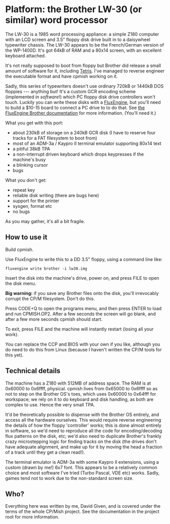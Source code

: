 Platform: the Brother LW-30 (or similar) word processor
=======================================================

The LW-30 is a 1985 word processing appliance: a simple Z180 computer with an
LCD screen and 3.5" floppy disk drive built in to a daisywheel typewriter
chassis. The LW-30 appears to be the French/German version of the WP-1400D.
It's got 64kB of RAM and a 80x14 screen, with an excellent keyboard attached.

It's not really supposed to boot from floppy but Brother did release a small
amount of software for it, including
[Tetris](https://youtube.com/watch?v=3lSHfCdPRgw). I've managed to reverse
engineer the executable format and have cpmish working on it.

Sadly, this series of typewriters doesn't use ordinary 720kB or 1440kB DOS
floppies --- anything but! It's a custom GCR encoding scheme (implemented _in
software_!) which PC floppy disk drive controllers won't touch. Luckily you can
write these disks with a [FluxEngine](http://cowlark.com/fluxengine), but
you'll need to build a $10-15 board to connect a PC drive to to do that. See
[the FluxEngine Brother
documentation](http://cowlark.com/fluxengine/doc/disk-brother.html) for more
information. (You'll need it.)

What you get with this port:

- about 230kB of storage on a 240kB GCR disk (I have to reserve four tracks for
  a FAT filesystem to boot from)
- most of an ADM-3a / Kaypro II terminal emulator supporting 80x14 text
- a pitiful 38kB TPA
- a non-interrupt driven keyboard which drops keypresses if the machine's busy
- a blinking cursor
- bugs

What you don't get:

- repeat key
- reliable disk writing (there are bugs here)
- support for the printer
- sysgen, format etc
- no bugs

As you may gather, it's all a bit fragile.


How to use it
-------------

Build cpmish.

Use FluxEngine to write this to a DD 3.5" floppy, using a command line like:

    fluxengine write brother -i lw30.img

Insert the disk into the machine's drive, power on, and press FILE to open the
disk menu.

**Big warning:** if you save any Brother files onto the disk, you'll
irrevocably corrupt the CP/M filesystem. Don't do this.

Press CODE+Q to open the programs menu, and then press ENTER to load and run
CPMISH.OP2. After a few seconds the screen will go blank, and after a few more
seconds cpmish should start.

To exit, press FILE and the machine will instantly restart (losing all your
work).

You can replace the CCP and BIOS with your own if you like, although you do
need to do this from Linux (because I haven't written the CP/M tools for this
yet).


Technical details
-----------------

The machine has a Z180 with 512MB of address space. The RAM is at 0x60000 to
0x6ffff, physical. cpmish lives from 0x65000 to 0x6ffff so as not to step on
the Brother OS's toes, which uses 0x60000 to 0x64fff for workspace; we rely on
it to do keyboard and disk handling, as both are complex to use. Hence the very
small TPA.

It'd be theoretically possible to dispense with the Brother OS entirely, and
access all the hardware ourselves. This would require reverse engineering the
details of how the floppy 'controller' works; this is done almost entirely in
software, so we'd need to reproduce all the code for encoding/decoding flux
patterns on the disk, etc; we'd also need to duplicate Brother's frankly crazy
microstepping logic for finding tracks on the disk (the drives don't have
adequate alignment, and make up for it by moving the head a fraction of a track
until they get a clean read!).

The terminal emulator is ADM-3a with some Kaypro II extensions, using a
custom (drawn by me!) 6x7 font. This appears to be a relatively common choice
and most software I've tried (Turbo Pascal, VDE etc) works. Sadly, games tend
not to work due to the non-standard screen size.


Who?
----

Everything here was written by me, David Given, and is covered under the
terms of the whole CP/Mish project. See the documentation in the project root
for more information.

